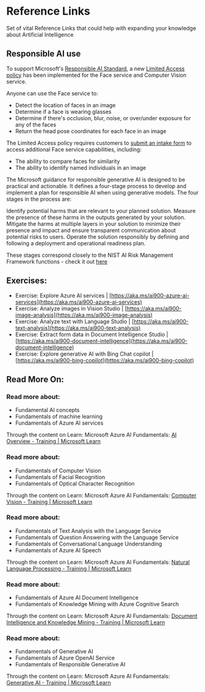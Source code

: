 # Reference Links
Set of vital Reference Links that could help with expanding your knowledge about Artificial Intelligence

## Responsible AI use 

To support Microsoft's [Responsible AI Standard](https://blogs.microsoft.com/on-the-issues/2022/06/21/microsofts-framework-for-building-ai-systems-responsibly/), a new [Limited Access policy](https://aka.ms/AAh91ff) has been implemented for the Face service and Computer Vision service.

Anyone can use the Face service to:
* Detect the location of faces in an image
* Determine if a face is wearing glasses
* Determine if there's occlusion, blur, noise, or over/under exposure for any of the faces
* Return the head pose coordinates for each face in an image

The Limited Access policy requires customers to [submit an intake form](https://aka.ms/facerecognition) to access additional Face service capabilities, including:
* The ability to compare faces for similarity  
* The ability to identify named individuals in an image

The Microsoft guidance for responsible generative AI is designed to be practical and actionable. It defines a four-stage process to develop and implement a plan for responsible AI when using generative models. The four stages in the process are:

Identify potential harms that are relevant to your planned solution.
Measure the presence of these harms in the outputs generated by your solution.
Mitigate the harms at multiple layers in your solution to minimize their presence and impact and ensure transparent communication about potential risks to users.
Operate the solution responsibly by defining and following a deployment and operational readiness plan.

These stages correspond closely to the NIST AI Risk Management Framework functions - check it out [here](https://www.nist.gov/itl/ai-risk-management-framework)

## Exercises:
- Exercise: Explore Azure AI services | [https://aka.ms/ai900-azure-ai-services](https://aka.ms/ai900-azure-ai-services)
- Exercise: Analyze images in Vision Studio | [https://aka.ms/ai900-image-analysis](https://aka.ms/ai900-image-analysis)  
- Exercise: Analyze text with Language Studio |  [https://aka.ms/ai900-text-analysis](https://aka.ms/ai900-text-analysis)
- Exercise: Extract form data in Document Intelligence Studio | [https://aka.ms/ai900-document-intelligence](https://aka.ms/ai900-document-intelligence)
- Exercise: Explore generative AI with Bing Chat copilot | [https://aka.ms/ai900-bing-copilot](https://aka.ms/ai900-bing-copilot)

## Read More On:

### Read more about: 
- Fundamental AI concepts
- Fundamentals of machine learning
- Fundamentals of Azure AI services 

Through the content on Learn: Microsoft Azure AI Fundamentals: [AI Overview - Training | Microsoft Learn](https://learn.microsoft.com/en-us/training/paths/get-started-with-artificial-intelligence-on-azure/)

### Read more about: 
- Fundamentals of Computer Vision
- Fundamentals of Facial Recognition
- Fundamentals of Optical Character Recognition

Through the content on Learn: Microsoft Azure AI Fundamentals: [Computer Vision - Training | Microsoft Learn](https://learn.microsoft.com/en-us/training/paths/explore-computer-vision-microsoft-azure/)

### Read more about: 
- Fundamentals of Text Analysis with the Language Service
- Fundamentals of Question Answering with the Language Service
- Fundamentals of Conversational Language Understanding
- Fundamentals of Azure AI Speech

Through the content on Learn: Microsoft Azure AI Fundamentals: [Natural Language Processing - Training | Microsoft Learn](https://learn.microsoft.com/en-us/training/paths/explore-natural-language-processing/)

### Read more about: 
- Fundamentals of Azure AI Document Intelligence
- Fundamentals of Knowledge Mining with Azure Cognitive Search

Through the content on Learn: Microsoft Azure AI Fundamentals: [Document Intelligence and Knowledge Mining - Training | Microsoft Learn](https://learn.microsoft.com/en-us/training/paths/document-intelligence-knowledge-mining/)

### Read more about: 
- Fundamentals of Generative AI
- Fundamentals of Azure OpenAI Service
- Fundamentals of Responsible Generative AI

Through the content on Learn: Microsoft Azure AI Fundamentals: [Generative AI - Training | Microsoft Learn](
https://learn.microsoft.com/en-us/training/paths/introduction-generative-ai/)
